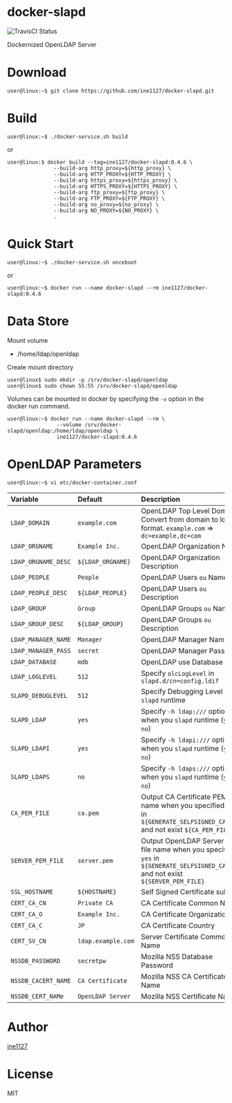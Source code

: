 # docker-slapd

![TravisCI Status](https://travis-ci.org/ine1127/docker-slapd.svg?branch=master)

Dockernized OpenLDAP Server

# Download

```shell-session
user@linux:~$ git clone https://github.com/ine1127/docker-slapd.git
```

# Build

```shell-session
user@linux:~$ ./docker-service.sh build
```

or

```shell-session
user@linux:$ docker build --tag=ine1127/docker-slapd:0.4.6 \
               --build-arg http_proxy=${http_proxy} \
               --build-arg HTTP_PROXY=${HTTP_PROXY} \
               --build-arg https_proxy=${https_proxy} \
               --build-arg HTTPS_PROXY=${HTTPS_PROXY} \
               --build-arg ftp_proxy=${ftp_proxy} \
               --build-arg FTP_PROXY=${FTP_PROXY} \
               --build-arg no_proxy=${no_proxy} \
               --build-arg NO_PROXY=${NO_PROXY} \
               .
```

# Quick Start

```shell-session
user@linux:~$ ./docker-service.sh onceboot
```

or

```shell-session
user@linux:~$ docker run --name docker-slapd --rm ine1127/docker-slapd:0.4.6
```

# Data Store

Mount volume

- /home/ldap/openldap

Create mount directory

```
user@linux$ sudo mkdir -p /srv/docker-slapd/openldap
user@linux$ sudo chown 55:55 /srv/docker-slapd/openldap
```

Volumes can be mounted in docker by specifying the `-v` option in the docker run command.

```shell-session
user@linux:~$ docker run --name docker-slapd --rm \
                --volume /srv/docker-slapd/openldap:/home/ldap/openldap \
                ine1127/docker-slapd:0.4.6
```

# OpenLDAP Parameters

```shell-session
user@linux:~$ vi etc/docker-container.conf
```

|Variable|Default|Description|
|:--|:--|:--|
| `LDAP_DOMAIN` | `example.com` | OpenLDAP Top Level Domain. Convert from domain to ldif format. `example.com` => `dc=example,dc=com` |
| `LDAP_ORGNAME` | `Example Inc.` | OpenLDAP Organization Name |
| `LDAP_ORGNAME_DESC` | `${LDAP_ORGNAME}` | OpenLDAP Organization Description |
| `LDAP_PEOPLE` | `People` | OpenLDAP Users `ou` Name |
| `LDAP_PEOPLE_DESC` | `${LDAP_PEOPLE}` | OpenLDAP Users `ou` Description |
| `LDAP_GROUP` | `Group` | OpenLDAP Groups `ou` Name |
| `LDAP_GROUP_DESC` | `${LDAP_GROUP}` | OpenLDAP Groups `ou` Description  |
| `LDAP_MANAGER_NAME` | `Manager` | OpenLDAP Manager Name |
| `LDAP_MANAGER_PASS` | `secret `| OpenLDAP Manager Password |
| `LDAP_DATABASE` | `mdb` | OpenLDAP use Database |
| `LDAP_LOGLEVEL` | `512` | Specify `olcLogLevel` in `slapd.d/cn=config.ldif` |
| `SLAPD_DEBUGLEVEL` | `512` | Specify Debugging Level when `slapd` runtime |
| `SLAPD_LDAP` | `yes` | Specify `-h ldap:///` option when you `slapd` runtime (`yes` or `no`) |
| `SLAPD_LDAPI` | `yes` | Specify `-h ldapi:///` option when you `slapd` runtime (`yes` or `no`) |
| `SLAPD_LDAPS` | `no` | Specify `-h ldaps:///` option when you `slapd` runtime (`yes` or `no`) |
| `CA_PEM_FILE` | `ca.pem` | Output CA Certificate PEM file name when you specified `yes` in `${GENERATE_SELFSIGNED_CACERT}` and not exist `${CA_PEM_FILE}` |
| `SERVER_PEM_FILE` | `server.pem` | Output OpenLDAP Server PEM file name when you specified `yes` in `${GENERATE_SELFSIGNED_CACERT}` and not exist `${SERVER_PEM_FILE}` |
| `SSL_HOSTNAME` | `${HOSTNAME}` | Self Signed Certificate subject |
| `CERT_CA_CN` | `Private CA` | CA Certificate Common Name |
| `CERT_CA_O` | `Example Inc.` | CA Certificate Organization |
| `CERT_CA_C` | `JP` | CA Certificate Country |
| `CERT_SV_CN` | `ldap.example.com` | Server Certificate Common Name |
| `NSSDB_PASSWORD` | `secretpw` | Mozilla NSS Database Password |
| `NSSDB_CACERT_NAME` | `CA Certificate` | Mozilla NSS CA Certificate Name|
| `NSSDB_CERT_NAMe` | `OpenLDAP Server` | Mozilla NSS Certificate Name|

# Author

[ine1127](https://twitter.com/i_luv_kneesox)

# License

MIT
